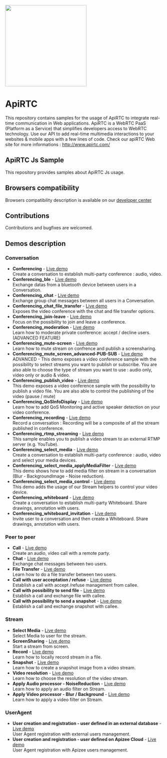 
<a href="https://www.apirtc.com"><img src="https://apirtc.com/wp-content/uploads/2018/09/ApiRTC_relook_branding_v01.png" width="260"></a>


# ApiRTC
This repository contains samples for the usage of ApiRTC to integrate real-time communication in Web applications.
ApiRTC is a WebRTC PaaS (Platform as a Service) that simplifies developers access to WebRTC technology.
Use our API to add real-time multimedia interactions to your websites & mobile apps with a few lines of code.
Check our apiRTC Web site for more informations : http://www.apirtc.com/

## ApiRTC Js Sample
This repository provides samples about ApiRTC Js usage.

## Browsers compatibility
Browsers compatibility description is available on our [developer center](https://dev.apirtc.com/compatibility/index)

## Contributions
Contributions and bugfixes are welcomed.

## Demos description
### Conversation
- **Conferencing** -
[Live demo](https://apirtc.github.io/ApiRTC-examples/conferencing/index.html)<br/>
Create a conversation to establish multi-party conference : audio, video.
- **Conferencing_ble** -
[Live demo](https://apirtc.github.io/ApiRTC-examples/conferencing_ble/index.html)<br/>
Exchange datas from a bluetooth device between users in a Conversation.
- **Conferencing_chat** -
[Live demo](https://apirtc.github.io/ApiRTC-examples/conferencing_chat/index.html)<br/>
Exchange group chat messages between all users in a Conversation.
- **Conferencing_chat_file_transfer** -
[Live demo](https://apirtc.github.io/ApiRTC-examples/conferencing_chat_file_transfer/index.html)<br/>
Exposes the video conference with the chat and file transfer options.
- **Conferencing_join-leave** -
[Live demo](https://apirtc.github.io/ApiRTC-examples/conferencing_join-leave/index.html)<br/>
Focus on the possibility to join and leave a conference.
- **Conferencing_moderation** -
[Live demo](https://apirtc.github.io/ApiRTC-examples/conferencing_moderation/index.html)<br/>
Learn how to moderate private conference: accept / decline users. (ADVANCED FEATURE)
- **Conferencing_mute-screen** -
[Live demo](https://apirtc.github.io/ApiRTC-examples/conferencing_mute_screen/index.html)<br/>
Learn how to mute stream on confrence and publish a screensharing.
- **Conferencing_mute_screen_advanced-PUB-SUB** -
[Live demo](https://apirtc.github.io/ApiRTC-examples/conferencing_mute_screen_advanced-PUB-SUB/index.html)<br/>
ADVANCED - This demo exposes a video conference sample with the possibility to select streams you want to publish or subscribe.
You are also able to choose the type of stream you want to use : audio only, video only or audio & video.
- **Conferencing_publish_video** -
[Live demo](https://apirtc.github.io/ApiRTC-examples/conferencing_publish_video/index.html)<br/>
This demo exposes a video conference sample with the possibility to publish a video file.
You are also able to control the publishing of the video (pause / mute)
- **Conferencing_QoSInfoDisplay** -
[Live demo](https://apirtc.github.io/ApiRTC-examples/conferencing_QoSInfoDisplay/index.html)<br/>
Learn how to add QoS Monitoring and active speaker detection on your video conference.
- **Conferencing_recording** -
[Live demo](https://apirtc.github.io/ApiRTC-examples/conferencing_recording/index.html)<br/>
Record a conversation : Recording will be a composite of all the stream published in conference.
- **Conferencing_rtmp_streaming** -
[Live demo](https://apirtc.github.io/ApiRTC-examples/conferencing_rtmp_streaming/index.html)<br/>
This sample enables you to publish a video stream to an external RTMP server (e.g. YouTube).
- **Conferencing_select_media** -
[Live demo](https://apirtc.github.io/ApiRTC-examples/conferencing_select_media/index.html)<br/>
Create a conversation to establish multi-party conference : audio, video and select your media devices.
- **Conferencing_select_media_applyMediaFilter** -
[Live demo](https://apirtc.github.io/ApiRTC-examples/conferencing_select_media_applyMediaFilter/index.html)<br/>
This demo shows how to add media filter on stream in a conversation (Blur - BackgroundImage - Noise reduction).
- **Conferencing_select_media_control** -
[Live demo](https://apirtc.github.io/ApiRTC-examples/conferencing_select_media_control/index.html)<br/>
This demo adds the usage of our Stream helpers to control your video device.
- **Conferencing_whiteboard** -
[Live demo](https://apirtc.github.io/ApiRTC-examples/conferencing_whiteboard/index.html)<br/>
Create a conversation to establish multi-party Whiteboard. Share drawings, annotation with users.
- **Conferencing_whiteboard_invitation** -
[Live demo](https://apirtc.github.io/ApiRTC-examples/conferencing_whiteboard_invitation/index.html)<br/>
Invite user to a conversation and then create a Whiteboard. Share drawings, annotation with users.

### Peer to peer
- **Call** -
[Live demo](https://apirtc.github.io/ApiRTC-examples/peertopeer_call/index.html)<br/>
Create an audio, video call with a remote party.
- **Chat** -
[Live demo](https://apirtc.github.io/ApiRTC-examples/peertopeer_chat/index.html)<br/>
Exchange chat messages between two users.
- **File Transfer** -
[Live demo](https://apirtc.github.io/ApiRTC-examples/sendFile/index.html)<br/>
Learn how to do a file transfer between two users.
- **Call with user acceptation / refuse** -
[Live demo](https://apirtc.github.io/ApiRTC-examples/peertopeer_call_accept_refuse/index.html)<br/>
Establish a call with accept /refuse management from callee.
- **Call with possibility to send file** -
[Live demo](https://apirtc.github.io/ApiRTC-examples/peertopeer_call_sendfile/index.html)<br/>
Establish a call and exchange file with callee.
- **Call with possibility to send a snapshot** -
[Live demo](https://apirtc.github.io/ApiRTC-examples/peertopeer_call_send_snapshot/index.html)<br/>
Establish a call and exchange snapshot with callee.

### Stream
- **Select Media** -
[Live demo](https://apirtc.github.io/ApiRTC-examples/streams_select_media/index.html)<br/>
Select Media to user for the stream.
- **ScreenSharing** -
[Live demo](https://apirtc.github.io/ApiRTC-examples/streams_screensharing/index.html)<br/>
Start a stream from screen.
- **Record** -
[Live demo](https://apirtc.github.io/ApiRTC-examples/streams_record_media/index.html)<br/>
Learn how to locally record stream in a file.
- **Snapshot** -
[Live demo](https://apirtc.github.io/ApiRTC-examples/streams_snapshot/index.html)<br/>
Learn how to create a snapshot image from a video stream.
- **Video resolution** -
[Live demo](https://apirtc.github.io/ApiRTC-examples/streams_video_resolution/index.html)<br/>
Learn how to choose the resolution of the video stream.
- **Apply Audio processor - NoiseReduction** -
[Live demo](https://apirtc.github.io/ApiRTC-examples/streams_applyAudioProcessor/index.html)<br/>
Learn how to apply an audio filter on Stream.
- **Apply Video processor - Blur / Background** -
[Live demo](https://apirtc.github.io/ApiRTC-examples/streams_applyVideoProcessor/index.html)<br/>
Learn how to apply a video filter on Stream.

### UserAgent
- **User creation and registration - user defined in an external database** -
[Live demo](https://apirtc.github.io/ApiRTC-examples/ua_reg_apikey/index.html)<br/>
User Agent registration with external users management.
- **User creation and registration - user defined on Apizee Cloud** -
[Live demo](https://apirtc.github.io/ApiRTC-examples/ua_reg_apizee/index.html)<br/>
User Agent registration with Apizee users management.
